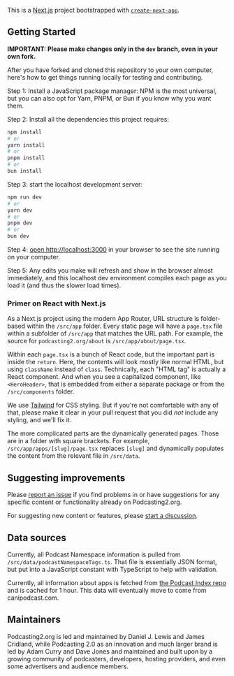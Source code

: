 This is a [Next.js](https://nextjs.org/) project bootstrapped with [`create-next-app`](https://github.com/vercel/next.js/tree/canary/packages/create-next-app).

## Getting Started

**IMPORTANT: Please make changes only in the `dev` branch, even in your own fork.**

After you have forked and cloned this repository to your own computer, here's how to get things running locally for testing and contributing.

Step 1: Install a JavaScript package manager: NPM is the most universal, but you can also opt for Yarn, PNPM, or Bun if you know why you want them.

Step 2: Install all the dependencies this project requires:

```bash
npm install
# or
yarn install
# or
pnpm install
# or
bun install
```

Step 3: start the localhost development server:

```bash
npm run dev
# or
yarn dev
# or
pnpm dev
# or
bun dev
```

Step 4: [open http://localhost:3000](http://localhost:3000) in your browser to see the site running on your computer.

Step 5: Any edits you make will refresh and show in the browser almost immediately, and this localhost dev environment compiles each page as you load it (and thus the slower load times).

### Primer on React with Next.js

As a Next.js project using the modern App Router, URL structure is folder-based within the `/src/app` folder. Every static page will have a `page.tsx` file within a subfolder of `/src/app` that matches the URL path. For example, the source for `podcasting2.org/about` is `/src/app/about/page.tsx`.

Within each `page.tsx` is a bunch of React code, but the important part is inside the `return`. Here, the contents will look mostly like normal HTML, but using `className` instead of `class`. Technically, each "HTML tag" is actually a React component. And when you see a capitalized component, like `<HeroHeader>`, that is embedded from either a separate package or from the `/src/components` folder.

We use [Tailwind](https://tailwindcss.com/) for CSS styling. But if you're not comfortable with any of that, please make it clear in your pull request that you did _not_ include any styling, and we'll fix it.

The more complicated parts are the dynamically generated pages. Those are in a folder with square brackets. For example, `/src/app/apps/[slug]/page.tsx` replaces `[slug]` and dynamically populates the content from the relevant file in `/src/data`.

## Suggesting improvements

Please [report an issue](https://github.com/theDanielJLewis/podcasting2.org/issues) if you find problems in or have suggestions for any specific content or functionality already on Podcasting2.org.

For suggesting new content or features, please [start a discussion](https://github.com/theDanielJLewis/podcasting2.org/discussions).

## Data sources

Currently, all Podcast Namespace information is pulled from `/src/data/podcastNamespaceTags.ts`. That file is essentially JSON format, but put into a JavaScript constant with TypeScript to help with validation.

Currently, all information about apps is fetched from [the Podcast Index repo](https://github.com/Podcastindex-org/web-ui/blob/master/server/data/apps.json) and is cached for 1 hour. This data will eventually move to come from canipodcast.com.

## Maintainers

Podcasting2.org is led and maintained by Daniel J. Lewis and James Cridland, while Podcasting 2.0 as an innovation and much larger brand is led by Adam Curry and Dave Jones and maintained and built upon by a growing community of podcasters, developers, hosting providers, and even some advertisers and audience members.
